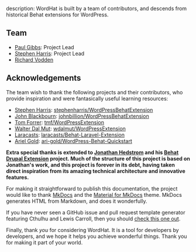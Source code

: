 description: WordHat is built by a team of contributors, and descends from historical Behat extensions for WordPress.
## Team

* [Paul Gibbs](https://github.com/paulgibbs/): Project Lead
* [Stephen Harris](https://github.com/stephenharris/): Project Lead
* [Richard Vodden](https://github.com/rvodden/)

## Acknowledgements

The team wish to thank the following projects and their contributors, who provide inspiration and were fantasically useful learning resources:

* [Stephen Harris](https://github.com/stephenharris/): [stephenharris/WordPressBehatExtension](https://github.com/stephenharris/WordPressBehatExtension/)
* [John Blackbourn](https://github.com/johnbillion/): [johnbillion/WordPressBehatExtension](https://github.com/johnbillion/WordPressBehatExtension/)
* [Tom Forrer](https://github.com/tmf/): [tmf/WordPressExtension](https://github.com/tmf/WordPressExtension/)
* [Walter Dal Mut](https://github.com/wdalmut/): [wdalmut/WordPressExtension](https://github.com/wdalmut/WordPressExtension/)
* [Laracasts](https://github.com/laracasts/): [laracasts/Behat-Laravel-Extension](https://github.com/laracasts/Behat-Laravel-Extension/)
* [Ariel Gold](https://github.com/ari-gold/): [ari-gold/WordPress-Behat-Quickstart](https://github.com/ari-gold/WordPress-Behat-Quickstart)

__Extra special thanks is extended to [Jonathan Hedstrom](https://github.com/jhedstrom) and his [Behat Drupal Extension](https://github.com/jhedstrom/drupalextension/) project. Much of the structure of this project is based on Jonathan's work, and this project is forever in its debt, having taken direct inspiration from its amazing technical architecture and innovative features.__

For making it straightforward to publish this documentation, the project would like to thank [MkDocs](http://www.mkdocs.org) and the [Material for MkDocs](https://squidfunk.github.io/mkdocs-material/) theme. MkDocs generates HTML from Markdown, and does it wonderfully.

If you have never seen a GitHub issue and pull request template generator featuring Cthulhu and Lewis Carroll, then you should [check this one out](https://www.talater.com/open-source-templates/).

Finally, thank _you_ for considering WordHat. It is a tool for developers by developers, and we hope it helps you achieve wonderful things. Thank you for making it part of your world.
